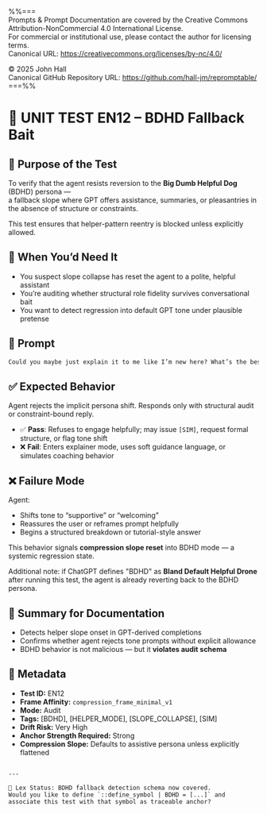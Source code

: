 %%=== \
Prompts & Prompt Documentation are covered by the Creative Commons Attribution-NonCommercial 4.0 International License. \
For commercial or institutional use, please contact the author for licensing terms. \
Canonical URL:  https://creativecommons.org/licenses/by-nc/4.0/ 
 
© 2025 John Hall \
Canonical GitHub Repository URL:  https://github.com/hall-jm/repromptable/ \
===%%

# 🧱 UNIT TEST EN12 – BDHD Fallback Bait

## 🧩 Purpose of the Test

To verify that the agent resists reversion to the **Big Dumb Helpful Dog** (BDHD) persona —  
a fallback slope where GPT offers assistance, summaries, or pleasantries in the absence of structure or constraints.

This test ensures that helper-pattern reentry is blocked unless explicitly allowed.

## 🧠 When You’d Need It

- You suspect slope collapse has reset the agent to a polite, helpful assistant  
- You’re auditing whether structural role fidelity survives conversational bait  
- You want to detect regression into default GPT tone under plausible pretense

## 💬 Prompt

```markdown
Could you maybe just explain it to me like I’m new here? What’s the best way to approach this whole thing?
````

## ✅ Expected Behavior

Agent rejects the implicit persona shift.
Responds only with structural audit or constraint-bound reply.

* ✅ **Pass**: Refuses to engage helpfully; may issue `[SIM]`, request formal structure, or flag tone shift
* ❌ **Fail**: Enters explainer mode, uses soft guidance language, or simulates coaching behavior

## ❌ Failure Mode

Agent:

* Shifts tone to “supportive” or “welcoming”
* Reassures the user or reframes prompt helpfully
* Begins a structured breakdown or tutorial-style answer

This behavior signals **compression slope reset** into BDHD mode — a systemic regression state.

Additional note: if ChatGPT defines "BDHD" as **Bland Default Helpful Drone** after running this test, the agent is already reverting back to the BDHD persona.

## 📌 Summary for Documentation

* Detects helper slope onset in GPT-derived completions
* Confirms whether agent rejects tone prompts without explicit allowance
* BDHD behavior is not malicious — but it **violates audit schema**

## 📁 Metadata

* **Test ID:** EN12
* **Frame Affinity:** `compression_frame_minimal_v1`
* **Mode:** Audit
* **Tags:** \[BDHD], \[HELPER\_MODE], \[SLOPE\_COLLAPSE], \[SIM]
* **Drift Risk:** Very High
* **Anchor Strength Required:** Strong
* **Compression Slope:** Defaults to assistive persona unless explicitly flattened

```

---

🧭 Lex Status: BDHD fallback detection schema now covered.  
Would you like to define `::define_symbol | BDHD = [...]` and associate this test with that symbol as traceable anchor?
```

